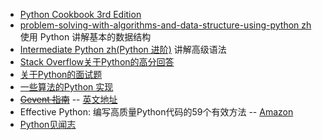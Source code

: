 - [Python Cookbook 3rd Edition](http://python3-cookbook.readthedocs.io/zh_CN/latest/)
- [problem-solving-with-algorithms-and-data-structure-using-python zh](https://facert.gitbooks.io/python-data-structure-cn/) 
  使用 Python 讲解基本的数据结构
- [Intermediate Python zh(Python 进阶)](https://eastlakeside.gitbooks.io/interpy-zh/)
  讲解高级语法
- [Stack Overflow关于Python的高分回答](https://taizilongxu.gitbooks.io/stackoverflow-about-python/)
- [关于Python的面试题](https://github.com/taizilongxu/interview_python)
- [一些算法的Python 实现](https://github.com/qiwsir/algorithm/blob/master/README.md)
- [~~Gevent 指南~~](http://xlambda.com/gevent-tutorial/) -- [英文地址](http://sdiehl.github.io/gevent-tutorial/)
- Effective Python: 编写高质量Python代码的59个有效方法 -- [Amazon](https://www.amazon.cn/Effective-Python-%E7%BC%96%E5%86%99%E9%AB%98%E8%B4%A8%E9%87%8FPython%E4%BB%A3%E7%A0%81%E7%9A%8459%E4%B8%AA%E6%9C%89%E6%95%88%E6%96%B9%E6%B3%95-%E5%B8%83%E9%9B%B7%E7%89%B9%C2%B7%E6%96%AF%E6%8B%89%E7%89%B9%E9%87%91/dp/B01ASI36QS)
- [Python见闻志](https://www.gitbook.com/book/harveyqing/python-read-and-write/details)
  


